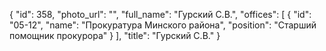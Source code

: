 {
    "id": 358,
    "photo_url": "",
    "full_name": "Гурский С.В.",
    "offices": [
        {
            "id": "05-12",
            "name": "Прокуратура Минского района",
            "position": "Старший помощник прокурора"
        }
    ],
    "title": "Гурский С.В."
}